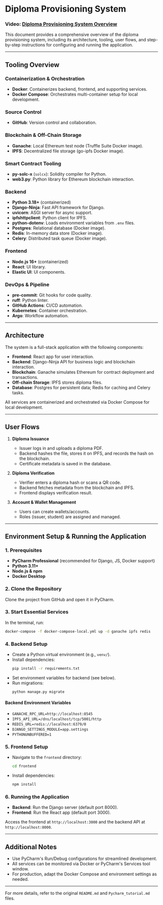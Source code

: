 # Diploma Provisioning System

### Video: [Diploma Provisioning System Overview](Video-SmartContract.mp4)

This document provides a comprehensive overview of the diploma provisioning system, including its architecture, tooling, user flows, and step-by-step instructions for configuring and running the application.

---

## Tooling Overview

### Containerization & Orchestration
- **Docker**: Containerizes backend, frontend, and supporting services.
- **Docker Compose**: Orchestrates multi-container setup for local development.

### Source Control
- **GitHub**: Version control and collaboration.

### Blockchain & Off-Chain Storage
- **Ganache**: Local Ethereum test node (Truffle Suite Docker image).
- **IPFS**: Decentralized file storage (go-ipfs Docker image).

### Smart Contract Tooling
- **py-solc-x** (`solcx`): Solidity compiler for Python.
- **web3.py**: Python library for Ethereum blockchain interaction.

### Backend
- **Python 3.18+** (containerized)
- **Django-Ninja**: Fast API framework for Django.
- **uvicorn**: ASGI server for async support.
- **ipfshttpclient**: Python client for IPFS.
- **python-dotenv**: Loads environment variables from `.env` files.
- **Postgres**: Relational database (Docker image).
- **Redis**: In-memory data store (Docker image).
- **Celery**: Distributed task queue (Docker image).

### Frontend
- **Node.js 16+** (containerized)
- **React**: UI library.
- **Elastic UI**: UI components.

### DevOps & Pipeline
- **pre-commit**: Git hooks for code quality.
- **ruff**: Python linter.
- **GitHub Actions**: CI/CD automation.
- **Kubernetes**: Container orchestration.
- **Argo**: Workflow automation.

---

## Architecture

The system is a full-stack application with the following components:

- **Frontend**: React app for user interaction.
- **Backend**: Django-Ninja API for business logic and blockchain interaction.
- **Blockchain**: Ganache simulates Ethereum for contract deployment and transactions.
- **Off-chain Storage**: IPFS stores diploma files.
- **Database**: Postgres for persistent data; Redis for caching and Celery tasks.

All services are containerized and orchestrated via Docker Compose for local development.

---

## User Flows

1. **Diploma Issuance**
   - Issuer logs in and uploads a diploma PDF.
   - Backend hashes the file, stores it on IPFS, and records the hash on the blockchain.
   - Certificate metadata is saved in the database.

2. **Diploma Verification**
   - Verifier enters a diploma hash or scans a QR code.
   - Backend fetches metadata from the blockchain and IPFS.
   - Frontend displays verification result.

3. **Account & Wallet Management**
   - Users can create wallets/accounts.
   - Roles (issuer, student) are assigned and managed.

---

## Environment Setup & Running the Application

### 1. Prerequisites
- **PyCharm Professional** (recommended for Django, JS, Docker support)
- **Python 3.11+**
- **Node.js & npm**
- **Docker Desktop**

### 2. Clone the Repository
Clone the project from GitHub and open it in PyCharm.

### 3. Start Essential Services
In the terminal, run:
```bash
docker-compose -f docker-compose-local.yml up -d ganache ipfs redis
```

### 4. Backend Setup
- Create a Python virtual environment (e.g., `venv/`).
- Install dependencies:
  ```bash
  pip install -r requirements.txt
  ```
- Set environment variables for backend (see below).
- Run migrations:
  ```bash
  python manage.py migrate
  ```

#### Backend Environment Variables
- `GANACHE_RPC_URL=http://localhost:8545`
- `IPFS_API_URL=/dns/localhost/tcp/5001/http`
- `REDIS_URL=redis://localhost:6379/0`
- `DJANGO_SETTINGS_MODULE=app.settings`
- `PYTHONUNBUFFERED=1`

### 5. Frontend Setup
- Navigate to the `frontend` directory:
  ```bash
  cd frontend
  ```
- Install dependencies:
  ```bash
  npm install
  ```

### 6. Running the Application
- **Backend**: Run the Django server (default port 8000).
- **Frontend**: Run the React app (default port 3000).

Access the frontend at `http://localhost:3000` and the backend API at `http://localhost:8000`.

---

## Additional Notes
- Use PyCharm's Run/Debug configurations for streamlined development.
- All services can be monitored via Docker or PyCharm's Services tool window.
- For production, adapt the Docker Compose and environment settings as needed.

---

For more details, refer to the original `README.md` and `Pycharm_tutorial.md` files.

